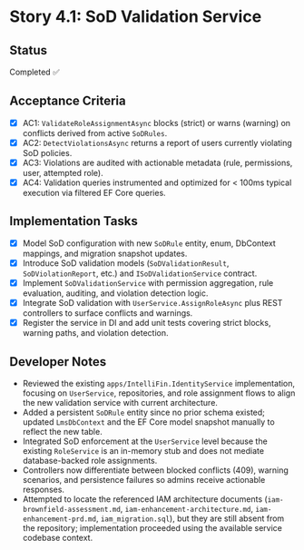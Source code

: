 # Story 4.1: SoD Validation Service

## Status
Completed ✅

## Acceptance Criteria
- [x] AC1: `ValidateRoleAssignmentAsync` blocks (strict) or warns (warning) on conflicts derived from active `SoDRules`.
- [x] AC2: `DetectViolationsAsync` returns a report of users currently violating SoD policies.
- [x] AC3: Violations are audited with actionable metadata (rule, permissions, user, attempted role).
- [x] AC4: Validation queries instrumented and optimized for < 100ms typical execution via filtered EF Core queries.

## Implementation Tasks
- [x] Model SoD configuration with new `SoDRule` entity, enum, DbContext mappings, and migration snapshot updates.
- [x] Introduce SoD validation models (`SoDValidationResult`, `SoDViolationReport`, etc.) and `ISoDValidationService` contract.
- [x] Implement `SoDValidationService` with permission aggregation, rule evaluation, auditing, and violation detection logic.
- [x] Integrate SoD validation with `UserService.AssignRoleAsync` plus REST controllers to surface conflicts and warnings.
- [x] Register the service in DI and add unit tests covering strict blocks, warning paths, and violation detection.

## Developer Notes
- Reviewed the existing `apps/IntelliFin.IdentityService` implementation, focusing on `UserService`, repositories, and role assignment flows to align the new validation service with current architecture.
- Added a persistent `SoDRule` entity since no prior schema existed; updated `LmsDbContext` and the EF Core model snapshot manually to reflect the new table.
- Integrated SoD enforcement at the `UserService` level because the existing `RoleService` is an in-memory stub and does not mediate database-backed role assignments.
- Controllers now differentiate between blocked conflicts (409), warning scenarios, and persistence failures so admins receive actionable responses.
- Attempted to locate the referenced IAM architecture documents (`iam-brownfield-assessment.md`, `iam-enhancement-architecture.md`, `iam-enhancement-prd.md`, `iam_migration.sql`), but they are still absent from the repository; implementation proceeded using the available service codebase context.
